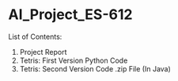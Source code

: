 # AI_Project_ES-612

List of Contents:
1) Project Report
2) Tetris: First Version Python Code
3) Tetris: Second Version Code .zip File (In Java)
